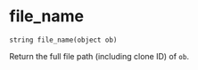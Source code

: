 # file_name

`string file_name(object ob)`

Return the full file path (including clone ID) of `ob`.

